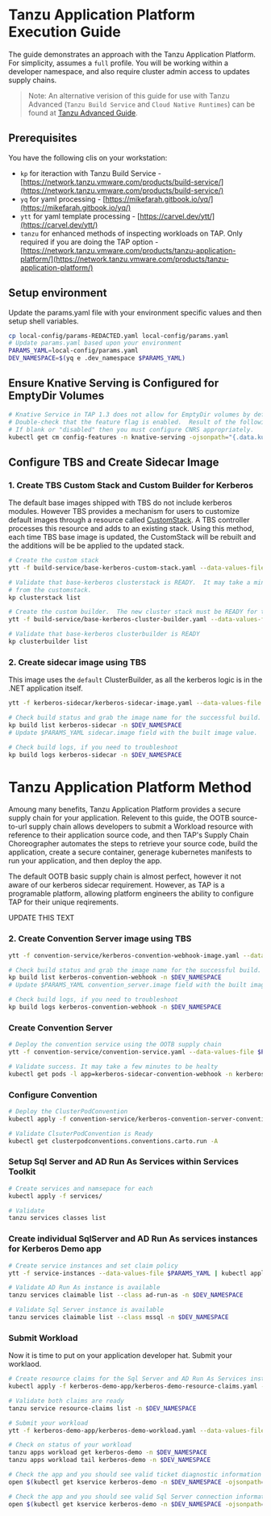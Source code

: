 # Tanzu Application Platform Execution Guide

The guide demonstrates an approach with the Tanzu Application Platform.  For simplicity, assumes a `full` profile.  You will be working within a developer namespace, and also require cluster admin access to updates supply chains.

>Note: An alternative verision of this guide for use with Tanzu Advanced (`Tanzu Build Service` and `Cloud Native Runtimes`) can be found at [Tanzu Advanced Guide](./ta-guide.md).

## Prerequisites

You have the following clis on your workstation:

- `kp` for iteraction with Tanzu Build Service - [https://network.tanzu.vmware.com/products/build-service/](https://network.tanzu.vmware.com/products/build-service/)
- `yq` for yaml processing - [https://mikefarah.gitbook.io/yq/](https://mikefarah.gitbook.io/yq/)
- `ytt` for yaml template processing - [https://carvel.dev/ytt/](https://carvel.dev/ytt/)
- `tanzu` for enhanced methods of inspecting workloads on TAP.  Only required if you are doing the TAP option - [https://network.tanzu.vmware.com/products/tanzu-application-platform/](https://network.tanzu.vmware.com/products/tanzu-application-platform/)

## Setup environment

Update the params.yaml file with your environment specific values and then setup shell variables.

```bash
cp local-config/params-REDACTED.yaml local-config/params.yaml
# Update params.yaml based upon your environment
PARAMS_YAML=local-config/params.yaml
DEV_NAMESPACE=$(yq e .dev_namespace $PARAMS_YAML)
```

## Ensure Knative Serving is Configured for EmptyDir Volumes

```bash
# Knative Service in TAP 1.3 does not allow for EmptyDir volumes by default. This must be enabed via feature flag.
# Double-check that the feature flag is enabled.  Result of the following command should be "enabled".
# If blank or "disabled" then you must configure CNRS appropriately.
kubectl get cm config-features -n knative-serving -ojsonpath="{.data.kubernetes\.podspec-volumes-emptydir}"
```

## Configure TBS and Create Sidecar Image

### 1. Create TBS Custom Stack and Custom Builder for Kerberos

The default base images shipped with TBS do not include kerberos modules.  However TBS provides a mechanism for users to customize default images through a resource called [CustomStack](https://docs.vmware.com/en/Tanzu-Build-Service/1.6/vmware-tanzu-build-service/GUID-managing-custom-stacks.html).  A TBS controller processes this resource and adds to an existing stack.  Using this method, each time TBS base image is updated, the CustomStack will be rebuilt and the additions will be be applied to the updated stack.

```bash
# Create the custom stack
ytt -f build-service/base-kerberos-custom-stack.yaml --data-values-file $PARAMS_YAML | kubectl apply -n $DEV_NAMESPACE -f -

# Validate that base-kerberos clusterstack is READY.  It may take a minute or so for the operator to create the clusterstack 
# from the customstack.
kp clusterstack list

# Create the custom builder.  The new cluster stack must be READY for the builder to be successful
ytt -f build-service/base-kerberos-cluster-builder.yaml --data-values-file $PARAMS_YAML | kubectl apply  -f -

# Validate that base-kerberos clusterbuilder is READY
kp clusterbuilder list
```

### 2. Create sidecar image using TBS

This image uses the `default` ClusterBuilder, as all the kerberos logic is in the .NET application itself.

```bash
ytt -f kerberos-sidecar/kerberos-sidecar-image.yaml --data-values-file $PARAMS_YAML | kubectl apply -n $DEV_NAMESPACE -f -

# Check build status and grab the image name for the successful build. 
kp build list kerberos-sidecar -n $DEV_NAMESPACE
# Update $PARAMS_YAML sidecar.image field with the built image value.

# Check build logs, if you need to troubleshoot
kp build logs kerberos-sidecar -n $DEV_NAMESPACE
```

# Tanzu Application Platform Method

Amoung many benefits, Tanzu Application Platform provides a secure supply chain for your application.  Relevent to this guide, the OOTB source-to-url supply chain allows developers to submit a Workload resource with reference to their application source code, and then TAP's Supply Chain Choreographer automates the steps to retrieve your source code, build the application, create a secure container, generage kubernetes manifests to run your application, and then deploy the app.

The default OOTB basic supply chain is almost perfect, however it not aware of our kerberos sidecar requirement.  However, as TAP is a programable platform, allowing platform engineers the ability to configure TAP for their unique reqirements.  

UPDATE THIS TEXT


### 2. Create Convention Server image using TBS

```bash
ytt -f convention-service/kerberos-convention-webhook-image.yaml --data-values-file $PARAMS_YAML | kubectl apply -n $DEV_NAMESPACE -f -

# Check build status and grab the image name for the successful build. 
kp build list kerberos-convention-webhook -n $DEV_NAMESPACE
# Update $PARAMS_YAML convention_server.image field with the built image value.

# Check build logs, if you need to troubleshoot
kp build logs kerberos-convention-webhook -n $DEV_NAMESPACE
```

### Create Convention Server

```bash
# Deploy the convention service using the OOTB supply chain
ytt -f convention-service/convention-service.yaml --data-values-file $PARAMS_YAML | kubectl apply -f -

# Validate success. It may take a few minutes to be healty
kubectl get pods -l app=kerberos-sidecar-convention-webhook -n kerberos-sidecar-convention
```

### Configure Convention

```bash
# Deploy the ClusterPodConvention
kubectl apply -f convention-service/kerberos-convention-server-convention.yaml -n $DEV_NAMESPACE

# Validate ClsuterPodConvention is Ready
kubectl get clusterpodconventions.conventions.carto.run -A
```

### Setup Sql Server and AD Run As Services within Services Toolkit

```bash
# Create services and namsepace for each
kubectl apply -f services/

# Validate
tanzu services classes list
```

### Create individual SqlServer and AD Run As services instances for Kerberos Demo app

```bash
# Create service instances and set claim policy
ytt -f service-instances --data-values-file $PARAMS_YAML | kubectl apply -f -

# Validate AD Run As instance is available
tanzu services claimable list --class ad-run-as -n $DEV_NAMESPACE

# Validate Sql Server instance is available
tanzu services claimable list --class mssql -n $DEV_NAMESPACE
```

### Submit Workload

Now it is time to put on your application developer hat.  Submit your worklaod.

```bash
# Create resource claims for the Sql Server and AD Run As Services instances
kubectl apply -f kerberos-demo-app/kerberos-demo-resource-claims.yaml -n $DEV_NAMESPACE

# Validate both claims are ready
tanzu service resource-claims list -n $DEV_NAMESPACE

# Submit your workload
ytt -f kerberos-demo-app/kerberos-demo-workload.yaml --data-values-file $PARAMS_YAML | kubectl apply -n $DEV_NAMESPACE -f -

# Check on status of your workload
tanzu apps workload get kerberos-demo -n $DEV_NAMESPACE
tanzu apps workload tail kerberos-demo -n $DEV_NAMESPACE

# Check the app and you should see valid ticket diagnostic information
open $(kubectl get kservice kerberos-demo -n $DEV_NAMESPACE -ojsonpath="{.status.url}")/diag

# Check the app and you should see valid Sql Server connection information
open $(kubectl get kservice kerberos-demo -n $DEV_NAMESPACE -ojsonpath="{.status.url}")/sql

```
